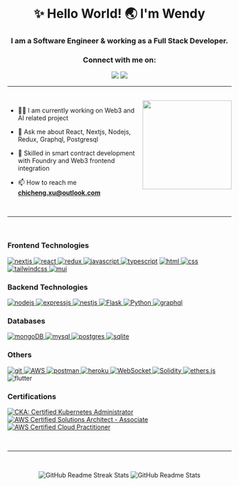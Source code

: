 <h1 align="center">✨ Hello World! 🌏 I'm Wendy</h1>
<h3 align="center">I am a Software Engineer & working as a Full Stack Developer.</h3>

<h3 align="center">Connect with me on:</h3>

<p align="center">
  <a href="https://www.chicheng.dev/" target="_blank" rel="noreferrer"><img src="https://img.shields.io/badge/website-000000?style=for-the-badge&logo=About.me&logoColor=white"></a>
  <a href="https://www.linkedin.com/in/chicheng-xu/" target="_blank" rel="noreferrer"><img src="https://img.shields.io/badge/LinkedIn-0077B5?style=for-the-badge&logo=linkedin&logoColor=white"></a>
</p>

---

<br>

<img src="https://user-images.githubusercontent.com/56123405/177257029-97b74749-6158-42db-a3bc-c4f8f80db01c.png" align="right" width=200>

- 👨‍💻 I am currently working on Web3 and AI related project

- 💬 Ask me about React, Nextjs, Nodejs, Redux, Graphql, Postgresql

- 🚀 Skilled in smart contract development with Foundry and Web3 frontend integration

- 📫 How to reach me **chicheng.xu@outlook.com**

<br>

---

<br>

<h3 align="left">Frontend Technologies</h3>
<p align="left">
    <a href="https://nextjs.org/" target="_blank" rel="noreferrer"> <img src="https://img.shields.io/badge/next.js-000000?style=for-the-badge&logo=nextdotjs&logoColor=white" alt="nextjs"/> </a>
    <a href="https://reactjs.org/" target="_blank" rel="noreferrer"> <img src="https://img.shields.io/badge/React-20232A?style=for-the-badge&logo=react&logoColor=61DAFB" alt="react"/> </a>
    <a href="https://redux.js.org" target="_blank" rel="noreferrer"> <img src="https://img.shields.io/badge/Redux-593D88?style=for-the-badge&logo=redux&logoColor=white" alt="redux"/> </a>
    <a href="https://developer.mozilla.org/en-US/docs/Web/JavaScript" target="_blank" rel="noreferrer"> <img src="https://img.shields.io/badge/JavaScript-323330?style=for-the-badge&logo=javascript&logoColor=F7DF1E" alt="javascript"/> </a>
    <a href="https://www.typescriptlang.org/" target="_blank" rel="noreferrer"><img src="https://img.shields.io/badge/TypeScript-007ACC?style=for-the-badge&logo=typescript&logoColor=white" alt="typescript"/></a>
  <a href="https://www.w3.org/html/" target="_blank" rel="noreferrer"> <img src="https://img.shields.io/badge/HTML5-E34F26?style=for-the-badge&logo=html5&logoColor=white" alt="html"/> </a>
  <a href="https://www.w3schools.com/css/" target="_blank" rel="noreferrer"> <img src="https://img.shields.io/badge/CSS3-1572B6?style=for-the-badge&logo=css3&logoColor=white" alt="css"/> </a>
  <a href="https://tailwindcss.com" target="_blank" rel="noreferrer"> <img src="https://img.shields.io/badge/Tailwind_CSS-38B2AC?style=for-the-badge&logo=tailwind-css&logoColor=white" alt="tailwindcss"/> </a>
  <a href="https://mui.com/" target="_blank" rel="noreferrer"> <img src="https://img.shields.io/badge/MUI-%230081CB.svg?style=for-the-badge&logo=mui&logoColor=white" alt="mui"/> </a>
</p>

<h3 align="left">Backend Technologies</h3>
<p align="left">
  <a href="https://nodejs.org" target="_blank" rel="noreferrer"> <img src="https://img.shields.io/badge/Node.js-339933?style=for-the-badge&logo=nodedotjs&logoColor=white" alt="nodejs"/> </a>
  <a href="https://expressjs.com" target="_blank" rel="noreferrer"> <img src="https://img.shields.io/badge/Express.js-000000?style=for-the-badge&logo=express&logoColor=white" alt="expressjs"/> </a>
  <a href="https://nestjs.com/" target="_blank" rel="noreferrer"> <img src="https://img.shields.io/badge/nestjs-000000?style=for-the-badge&logo=nestjs&logoColor=red" alt="nestjs"/> </a>
  <a href="https://flask.palletsprojects.com/" target="_blank" rel="noreferrer"> <img src="https://img.shields.io/badge/Flask-000000?style=for-the-badge&logo=flask&logoColor=white" alt="Flask"/> </a>
  <a href="https://www.python.org" target="_blank" rel="noreferrer"> <img src="https://img.shields.io/badge/Python-3776AB?style=for-the-badge&logo=python&logoColor=white" alt="Python"/> </a>
  <a href="https://graphql.org" target="_blank" rel="noreferrer"> <img src="https://img.shields.io/badge/GraphQl-E10098?style=for-the-badge&logo=graphql&logoColor=white" alt="graphql"/> </a>
</p>

<h3 align="left">Databases</h3>
<p align="left">
  <a href="https://www.mongodb.com/" target="_blank" rel="noreferrer"> <img src="https://img.shields.io/badge/MongoDB-4EA94B?style=for-the-badge&logo=mongodb&logoColor=white" alt="mongoDB"/> </a>
  <a href="https://www.mysql.com/" target="_blank" rel="noreferrer"> <img src="https://img.shields.io/badge/MySQL-005C84?style=for-the-badge&logo=mysql&logoColor=white" alt="mysql"/> </a>
  <a href="https://www.postgresql.org" target="_blank" rel="noreferrer"> <img src="https://img.shields.io/badge/PostgreSQL-316192?style=for-the-badge&logo=postgresql&logoColor=white" alt="postgres"/> </a>
  <a href="https://www.sqlite.org/" target="_blank" rel="noreferrer"> <img src="https://img.shields.io/badge/Redis-D3D3D3?style=for-the-badge&logo=redis&logoColor=red" alt="sqlite"/> </a>
</p>

<h3 align="left">Others</h3>
<p align="left">
  <a href="https://git-scm.com/" target="_blank" rel="noreferrer"> <img src="https://img.shields.io/badge/GIT-E44C30?style=for-the-badge&logo=git&logoColor=white" alt="git"/> </a>
  <a href="https://aws.amazon.com/" target="_blank" rel="noreferrer"> <img src="https://img.shields.io/badge/AWS-232F3E?style=for-the-badge&logo=amazonaws&logoColor=white" alt="AWS"/> </a>
  <a href="https://postman.com" target="_blank" rel="noreferrer"> <img src="https://img.shields.io/badge/Postman-FF6C37?style=for-the-badge&logo=Postman&logoColor=white" alt="postman"/> </a>
  <a href="https://heroku.com" target="_blank" rel="noreferrer"> <img src="https://img.shields.io/badge/Heroku-430098?style=for-the-badge&logo=heroku&logoColor=white" alt="heroku"/> </a>
  <a href="https://socket.io/" target="_blank" rel="noreferrer"> <img src="https://img.shields.io/badge/Socket.io-black?style=for-the-badge&logo=socket.io&badgeColor=010101" alt="WebSocket"/> </a>
  <a href="https://soliditylang.org/" target="_blank" rel="noreferrer"> <img src="https://img.shields.io/badge/Solidity-363636?style=for-the-badge&logo=solidity&logoColor=white" alt="Solidity"/> </a>
  <a href="https://ethereum.org/en/developers/docs/apis/javascript/" target="_blank" rel="noreferrer"> <img src="https://img.shields.io/badge/ethers.js-3C3C3D?style=for-the-badge&logo=ethereum&logoColor=white" alt="ethers.js"/> </a>
  <a><img src="https://img.shields.io/badge/Flutter-%2302569B.svg?style=for-the-badge&logo=Flutter&logoColor=white" alt="flutter"/></a>
</p>

<h3 align="left">Certifications</h3>
<p align="left">
  <a href="https://www.credly.com/badges/fb9af511-0b41-42d7-ad84-f47d20521b6d/linked_in_profile" target="_blank" rel="noreferrer">
    <img src="https://images.credly.com/size/220x220/images/8b8ed108-e77d-4396-ac59-2504583b9d54/cka_from_cncfsite__281_29.png" alt="CKA: Certified Kubernetes Administrator">
  </a>
  <a href="https://www.credly.com/badges/fb9af511-0b41-42d7-ad84-f47d20521b6d/linked_in_profile" target="_blank" rel="noreferrer">
    <img src="https://images.credly.com/size/110x110/images/0e284c3f-5164-4b21-8660-0d84737941bc/image.png" alt="AWS Certified Solutions Architect - Associate">
  </a>
  <a href="https://www.credly.com/badges/6ba7e83c-c8e7-442b-9534-3a255e9cede1" target="_blank" rel="noreferrer">
    <img src="https://images.credly.com/size/110x110/images/00634f82-b07f-4bbd-a6bb-53de397fc3a6/image.png" alt="AWS Certified Cloud Practitioner">
  </a>
</p>

<br>

---

<br>

<p align="center">
  <img src="https://github-readme-streak-stats.herokuapp.com/?user=animedaisuki&theme=dark&hide_border=true" alt="GitHub Readme Streak Stats" />
  <img src="https://github-readme-stats.vercel.app/api?username=animedaisuki&show_icons=true&theme=tokyonight" alt="GitHub Readme Stats" />
</p>
